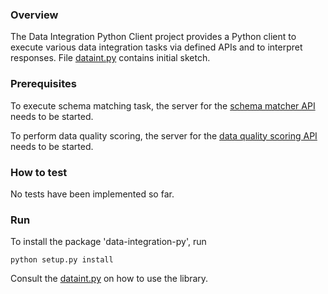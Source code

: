 ### Overview

The Data Integration Python Client project provides a Python client to execute various data integration tasks via defined APIs and to interpret responses.
File [dataint.py](https://github.com/NICTA/data-integration-py/blob/master/docs/dataint.py) contains initial sketch.


### Prerequisites

To execute schema matching task, the server for the [schema matcher API](https://github.com/NICTA/schema-matcher-api) needs to be started.

To perform data quality scoring, the server for the [data quality scoring API](https://github.com/NICTA/data-quality-scoring-api) needs to be started.


### How to test

No tests have been implemented so far.


### Run

To install the package 'data-integration-py', run
```
python setup.py install
```

Consult the [dataint.py](https://github.com/NICTA/data-integration-py) on how to use the library.